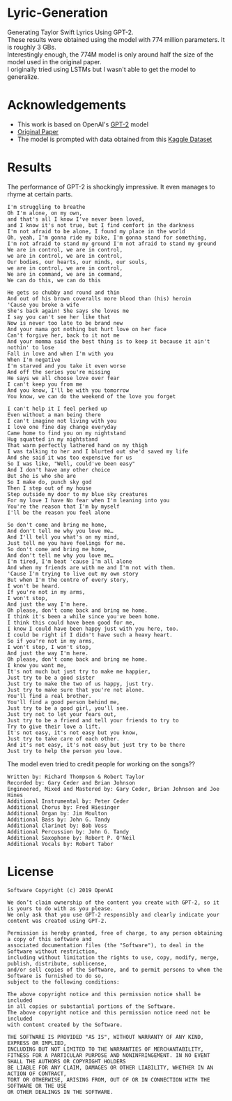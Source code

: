 # Lyric-Generation
Generating Taylor Swift Lyrics Using GPT-2. <br/>
These results were obtained using the model with 774 million parameters. It is roughly 3 GBs. <br/>
Interestingly enough, the 774M model is only around half the size of the model used in the original paper.<br/>
I originally tried using LSTMs but I wasn't able to get the model to generalize.

# Acknowledgements
* This work is based on OpenAI's [GPT-2](https://github.com/openai/gpt-2) model
* [Original Paper](https://cdn.openai.com/better-language-models/language_models_are_unsupervised_multitask_learners.pdf)
* The model is prompted with data obtained from this [Kaggle Dataset](https://www.kaggle.com/PromptCloudHQ/taylor-swift-song-lyrics-from-all-the-albums)

# Results

The performance of GPT-2 is shockingly impressive. It even manages to rhyme at certain parts.<br/>
```
I'm struggling to breathe 
Oh I'm alone, on my own,
and that's all I know I've never been loved,
and I know it's not true, but I find comfort in the darkness
I'm not afraid to be alone, I found my place in the world
Oh, yeah, I'm gonna ride my bike, I'm gonna stand for something,
I'm not afraid to stand my ground I'm not afraid to stand my ground
We are in control, we are in control,
we are in control, we are in control,
Our bodies, our hearts, our minds, our souls,
we are in control, we are in control,
We are in command, we are in command,
We can do this, we can do this
```
```
He gets so chubby and round and thin
And out of his brown coveralls more blood than (his) heroin
'Cause you broke a wife
She's back again! She says she loves me
I say you can't see her like that
Now is never too late to be brand new
And your mama got nothing but hurt love on her face
Can't forgive her, back to it not me
And your momma said the best thing is to keep it because it ain't nothin' to lose
Fall in love and when I'm with you
When I'm negative
I'm starved and you take it even worse
And off the series you're missing
He says we all choose love over fear
I can't keep you from me
And you know, I'll be with you tomorrow
You know, we can do the weekend of the love you forget
```
```
I can't help it I feel perked up
Even without a man being there
I can't imagine not living with you
I love one fine day change everyday
Came home to find you on my nightstand
Hug squatted in my nightstand
That warm perfectly lathered hand on my thigh
I was talking to her and I blurted out she'd saved my life
And she said it was too expensive for us
So I was like, "Well, could've been easy"
And I don't have any other choice
But she is who she are
So I make do, punch sky god
Then I step out of my house
Step outside my door to my blue sky creatures
For my love I have No fear when I'm leaning into you
You're the reason that I'm by myself
I'll be the reason you feel alone
```
```
So don't come and bring me home,
And don't tell me why you love me…
And I'll tell you what's on my mind,
Just tell me you have feelings for me.
So don't come and bring me home,
And don't tell me why you love me…
I'm tired, I'm beat 'cause I'm all alone
And when my friends are with me and I'm not with them.
'Cause I'm trying to live out my own story
But when I'm the centre of every story,
I won't be heard.
If you're not in my arms,
I won't stop,
And just the way I'm here.
Oh please, don't come back and bring me home.
I think it's been a while since you've been home.
I think this could have been good for me,
I know I could have been happy just with you here, too.
I could be right if I didn't have such a heavy heart.
So if you're not in my arms,
I won't stop, I won't stop,
And just the way I'm here.
Oh please, don't come back and bring me home.
I know you want me,
It's not much but just try to make me happier,
Just try to be a good sister
Just try to make the two of us happy, just try.
Just try to make sure that you're not alone.
You'll find a real brother.
You'll find a good person behind me,
Just try to be a good girl, you'll see.
Just try not to let your fears out,
Just try to be a friend and tell your friends to try to
Try to give their love a lift.
It's not easy, it's not easy but you know,
Just try to take care of each other.
And it's not easy, it's not easy but just try to be there
Just try to help the person you love.
```
The model even tried to credit people for working on the songs??
```
Written by: Richard Thompson & Robert Taylor
Recorded by: Gary Ceder and Brian Johnson
Engineered, Mixed and Mastered by: Gary Ceder, Brian Johnson and Joe Hines
Additional Instrumental by: Peter Ceder
Additional Chorus by: Fred Hiesinger
Additional Organ by: Jim Moulton
Additional Bass by: John G. Tandy
Additional Clarinet by: Bob Voss
Additional Percussion by: John G. Tandy
Additional Saxophone by: Robert P. O'Neil
Additional Vocals by: Robert Tabor
```

# License

``` 
Software Copyright (c) 2019 OpenAI

We don’t claim ownership of the content you create with GPT-2, so it is yours to do with as you please.
We only ask that you use GPT-2 responsibly and clearly indicate your content was created using GPT-2.

Permission is hereby granted, free of charge, to any person obtaining a copy of this software and
associated documentation files (the "Software"), to deal in the Software without restriction,
including without limitation the rights to use, copy, modify, merge, publish, distribute, sublicense,
and/or sell copies of the Software, and to permit persons to whom the Software is furnished to do so,
subject to the following conditions:

The above copyright notice and this permission notice shall be included
in all copies or substantial portions of the Software.
The above copyright notice and this permission notice need not be included
with content created by the Software.

THE SOFTWARE IS PROVIDED "AS IS", WITHOUT WARRANTY OF ANY KIND, EXPRESS OR IMPLIED,
INCLUDING BUT NOT LIMITED TO THE WARRANTIES OF MERCHANTABILITY,
FITNESS FOR A PARTICULAR PURPOSE AND NONINFRINGEMENT. IN NO EVENT SHALL THE AUTHORS OR COPYRIGHT HOLDERS
BE LIABLE FOR ANY CLAIM, DAMAGES OR OTHER LIABILITY, WHETHER IN AN ACTION OF CONTRACT,
TORT OR OTHERWISE, ARISING FROM, OUT OF OR IN CONNECTION WITH THE SOFTWARE OR THE USE
OR OTHER DEALINGS IN THE SOFTWARE. 
```
